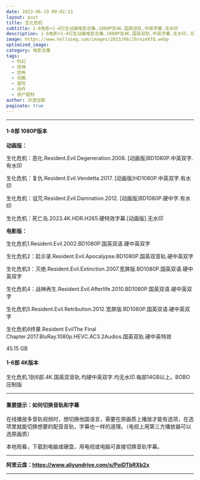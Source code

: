 ```yaml
---
date: 2023-06-19 09:02:13
layout: post
title: 生化危机
subtitle: 1-6电影+1-4衍生动画电影合集.1080P及4K.国英双轨.中英字幕.无水印
description: 1-6电影+1-4衍生动画电影合集.1080P及4K.国英双轨.中英字幕.无水印，后期有更好的版本会更新...
image: https://www.helloimg.com/images/2023/08/29/oimXfQ.webp
optimized_image: 
category: 电影合集
tags:
  - 科幻
  - 惊悚
  - 恐怖
  - 动画
  - 冒险
  - 动作
  - 丧尸题材
author: 对酒当歌
paginate: true
---
```



---

#### 1-8部 1080P版本

**动画版：**

生化危机：恶化.Resident.Evil.Degeneration.2008. [动画版]BD1080P.中英双字.有水印

生化危机：复仇.Resident.Evil.Vendetta.2017. [动画版]HD1080P.中英双字.有水印

生化危机：诅咒.Resident.Evil.Damnation.2012. [动画版]BD1080P.硬中字.有水印

生化危机：死亡岛.2023.4K.HDR.H265.硬特效字幕.[动画版].无水印

**电影版：**

生化危机1.Resident.Evil.2002.BD1080P.国英双语.硬中英双字

生化危机2：启示录.Resident.Evil.Apocalypse.BD1080P.国英双音轨.硬中英双字

生化危机3：灭绝.Resident.Evil.Extinction.2007.宽屏版.BD1080P.国英双语.硬中英双字

生化危机4：战神再生.Resident.Evil.Afterlife.2010.BD1080P.国英双语.硬中英双字

生化危机5.Resident.Evil.Retribution.2012.宽屏版.BD1080P.国英双语.硬中英双字

生化危机6终章.Resident EvilThe Final Chapter.2017.BluRay.1080p.HEVC.AC3.2Audios.国英双轨.硬中英特效

45.15 GB

#### 1-6部 4K版本

生化危机.1到6部.4K.国英双音轨.均硬中英双字.均无水印.每部14GB以上。BOBO压制版  

---

#### 重要提示：如何切换音轨和字幕

在线播放多音轨视频时，想切换他国语言，需要在原画质上播放才能有选项，在选项里就能切换想要的配音音轨，字幕也一样的道理。（电视上用第三方播放器可以选原画质）

本地观看，下载到电脑或硬盘，用电视或电脑可直接切换音轨字幕。

---

**阿里云盘：<https://www.aliyundrive.com/s/PoiDTbRXb2x>**

---
